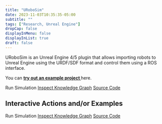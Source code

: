 ```yaml
---
title: "URoboSim"
date: 2023-11-03T10:35:35-05:00
subtitle: ""
tags: ["Research, Unreal Engine"]
dropCap: false
displayInMenu: false
displayInList: true
draft: false
---
```


URoboSim is an Unreal Engine 4/5 plugin that allows importing robots
to Unreal Engine using the URDF/SDF format and control them using a ROS interface.

You can
<a class="btn btn-success" target="_blank"
href="https://github.com/urobosim/DemoProject"><b>try out
an example project </b></a> here.

<div class="hidde-after-preview">
<a class="btn btn-primary" disabled target="_blank">Run Simulation</a>
<a class="btn btn-primary" target="_blank" href="https://binder.intel4coro.de/v2/gh/Food-Ninja/FoodCutting.git/HEAD?urlpath=notebooks%2Fnotebooks%2FFoodCuttingQueries.ipynb">Inspect Knowledge Graph</a>
<a class="btn btn-success" target="_blank" href="https://github.com/urobosim/URoboSim">Source Code</a>
</div>

<!--more-->


Interactive Actions and/or Examples
---

<div>
<a class="btn btn-primary" disabled target="_blank">Run Simulation</a>
<a class="btn btn-primary" target="_blank" href="https://binder.intel4coro.de/v2/gh/Food-Ninja/FoodCutting.git/HEAD?urlpath=notebooks%2Fnotebooks%2FFoodCuttingQueries.ipynb">Inspect Knowledge Graph</a>
<a class="btn btn-success" target="_blank" href="https://github.com/Food-Ninja/FoodCutting">Source Code</a>
</div>

</br>
